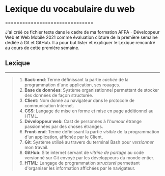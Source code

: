 # Lexique du vocabulaire du web

===============================

J'ai créé ce fichier texte dans le cadre de ma formation AFPA - Développeur Web et Web Mobile 2021 comme évaluation clôture de la première semaine dédiée à Git et GitHub.
Il a pour but lister et expliquer le Lexique rencontré au cours de cette première semaine.

## Lexique

----------

> 1. **Back-end**: Terme définissant la partie *cachée* de la programmation d'une application, ses rouages.
> 2. **Base de données**: Système organisationnel permettant de stocker des données de façon structurée.
> 3. **Client**: Nom donné au navigateur dans le protocole de communication Internet.
> 4. **CSS**: Langage de mise en forme et mise en page additionnel au HTML.
> 5. **Développeur web**: Cast de personnes à l'*humour* étrange passionnées par des choses étranges.
> 6. **Front-end**: Terme définissant la partie *visible* de la programmation d'un application, affichée par le Client.
> 7. **Git**: Système utilisé au travers du terminal Bash pour *versionner* mon travail.
> 8. **GitHub**: Site internet servant de *vitrine de partage* au code versionné sur Git envoyé par les développeurs du monde entier.
> 9. **HTML**: Langage de programmation *structurel* permettant d'organiser les information affichées par le navigateur.
